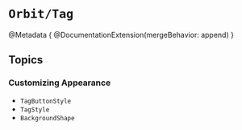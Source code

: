 # ``Orbit/Tag``

@Metadata {
    @DocumentationExtension(mergeBehavior: append)
}

## Topics

### Customizing Appearance

- ``TagButtonStyle``
- ``TagStyle``
- ``BackgroundShape``
